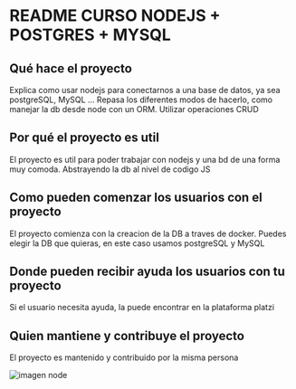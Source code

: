 # README CURSO NODEJS + POSTGRES + MYSQL

## Qué hace el proyecto

Explica como usar nodejs para conectarnos a una base de datos, ya sea postgreSQL, MySQL ... 
Repasa los diferentes modos de hacerlo, como manejar la db desde node con un ORM.
Utilizar operaciones CRUD

## Por qué el proyecto es util 

El proyecto es util para poder trabajar con nodejs y una bd de una forma muy comoda.
Abstrayendo la db al nivel de codigo JS

## Como pueden comenzar los usuarios con el proyecto

El proyecto comienza con la creacion de la DB a traves de docker.
Puedes elegir la DB que quieras, en este caso usamos postgreSQL y MySQL

## Donde pueden recibir ayuda los usuarios con tu proyecto

Si el usuario necesita ayuda, la puede encontrar en la plataforma platzi

## Quien mantiene y contribuye el proyecto

El proyecto es mantenido y contribuido por la misma persona

<picture>
  <img alt="imagen node" srcset= "./node.png">
</picture>
